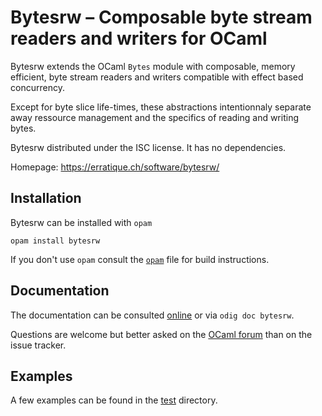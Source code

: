 Bytesrw – Composable byte stream readers and writers for OCaml
==============================================================

Bytesrw extends the OCaml `Bytes` module with composable, memory
efficient, byte stream readers and writers compatible with effect
based concurrency.

Except for byte slice life-times, these abstractions intentionnaly
separate away ressource management and the specifics of reading and
writing bytes.

Bytesrw distributed under the ISC license. It has no dependencies.

Homepage: <https://erratique.ch/software/bytesrw/>

## Installation

Bytesrw can be installed with `opam`

    opam install bytesrw 

If you don't use `opam` consult the [`opam`](opam) file for build
instructions.

## Documentation

The documentation can be consulted [online] or via `odig doc bytesrw`.

Questions are welcome but better asked on the [OCaml forum] than on the
issue tracker. 

[online]: https://erratique.ch/software/bytesrw/doc
[OCaml forum]: https://discuss.ocaml.org/

## Examples

A few examples can be found in the [test](test/) directory. 

